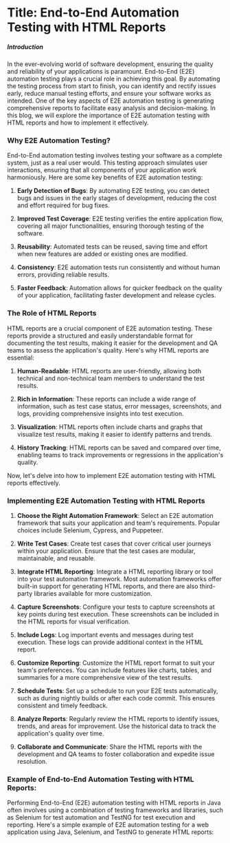 # Title: End-to-End Automation Testing with HTML Reports

##### Introduction

In the ever-evolving world of software development, ensuring the quality and reliability of your applications is paramount. End-to-End (E2E) automation testing plays a crucial role in achieving this goal. By automating the testing process from start to finish, you can identify and rectify issues early, reduce manual testing efforts, and ensure your software works as intended. One of the key aspects of E2E automation testing is generating comprehensive reports to facilitate easy analysis and decision-making. In this blog, we will explore the importance of E2E automation testing with HTML reports and how to implement it effectively.

### Why E2E Automation Testing?

End-to-End automation testing involves testing your software as a complete system, just as a real user would. This testing approach simulates user interactions, ensuring that all components of your application work harmoniously. Here are some key benefits of E2E automation testing:

1. **Early Detection of Bugs**: By automating E2E testing, you can detect bugs and issues in the early stages of development, reducing the cost and effort required for bug fixes.

2. **Improved Test Coverage**: E2E testing verifies the entire application flow, covering all major functionalities, ensuring thorough testing of the software.

3. **Reusability**: Automated tests can be reused, saving time and effort when new features are added or existing ones are modified.

4. **Consistency**: E2E automation tests run consistently and without human errors, providing reliable results.

5. **Faster Feedback**: Automation allows for quicker feedback on the quality of your application, facilitating faster development and release cycles.

### The Role of HTML Reports

HTML reports are a crucial component of E2E automation testing. These reports provide a structured and easily understandable format for documenting the test results, making it easier for the development and QA teams to assess the application's quality. Here's why HTML reports are essential:

1. **Human-Readable**: HTML reports are user-friendly, allowing both technical and non-technical team members to understand the test results.

2. **Rich in Information**: These reports can include a wide range of information, such as test case status, error messages, screenshots, and logs, providing comprehensive insights into test execution.

3. **Visualization**: HTML reports often include charts and graphs that visualize test results, making it easier to identify patterns and trends.

4. **History Tracking**: HTML reports can be saved and compared over time, enabling teams to track improvements or regressions in the application's quality.

Now, let's delve into how to implement E2E automation testing with HTML reports effectively.
### Implementing E2E Automation Testing with HTML Reports

1. **Choose the Right Automation Framework**: Select an E2E automation framework that suits your application and team's requirements. Popular choices include Selenium, Cypress, and Puppeteer.

2. **Write Test Cases**: Create test cases that cover critical user journeys within your application. Ensure that the test cases are modular, maintainable, and reusable.

3. **Integrate HTML Reporting**: Integrate a HTML reporting library or tool into your test automation framework. Most automation frameworks offer built-in support for generating HTML reports, and there are also third-party libraries available for more customization.

4. **Capture Screenshots**: Configure your tests to capture screenshots at key points during test execution. These screenshots can be included in the HTML reports for visual verification.

5. **Include Logs**: Log important events and messages during test execution. These logs can provide additional context in the HTML report.

6. **Customize Reporting**: Customize the HTML report format to suit your team's preferences. You can include features like charts, tables, and summaries for a more comprehensive view of the test results.

7. **Schedule Tests**: Set up a schedule to run your E2E tests automatically, such as during nightly builds or after each code commit. This ensures consistent and timely feedback.

8. **Analyze Reports**: Regularly review the HTML reports to identify issues, trends, and areas for improvement. Use the historical data to track the application's quality over time.

9. **Collaborate and Communicate**: Share the HTML reports with the development and QA teams to foster collaboration and expedite issue resolution.

### Example of End-to-End Automation Testing with HTML Reports:
Performing End-to-End (E2E) automation testing with HTML reports in Java often involves using a combination of testing frameworks and libraries, such as Selenium for test automation and TestNG for test execution and reporting. Here's a simple example of E2E automation testing for a web application using Java, Selenium, and TestNG to generate HTML reports:

